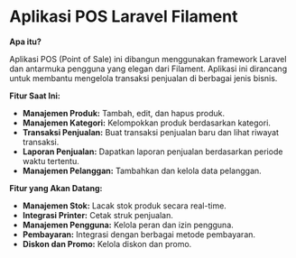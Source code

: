 # Aplikasi POS Laravel Filament

**Apa itu?**

Aplikasi POS (Point of Sale) ini dibangun menggunakan framework Laravel dan antarmuka pengguna yang elegan dari Filament. Aplikasi ini dirancang untuk membantu mengelola transaksi penjualan di berbagai jenis bisnis.

**Fitur Saat Ini:**

* **Manajemen Produk:** Tambah, edit, dan hapus produk.
* **Manajemen Kategori:** Kelompokkan produk berdasarkan kategori.
* **Transaksi Penjualan:** Buat transaksi penjualan baru dan lihat riwayat transaksi.
* **Laporan Penjualan:** Dapatkan laporan penjualan berdasarkan periode waktu tertentu.
* **Manajemen Pelanggan:** Tambahkan dan kelola data pelanggan.

**Fitur yang Akan Datang:**

* **Manajemen Stok:** Lacak stok produk secara real-time.
* **Integrasi Printer:** Cetak struk penjualan.
* **Manajemen Pengguna:** Kelola peran dan izin pengguna.
* **Pembayaran:** Integrasi dengan berbagai metode pembayaran.
* **Diskon dan Promo:** Kelola diskon dan promo.
